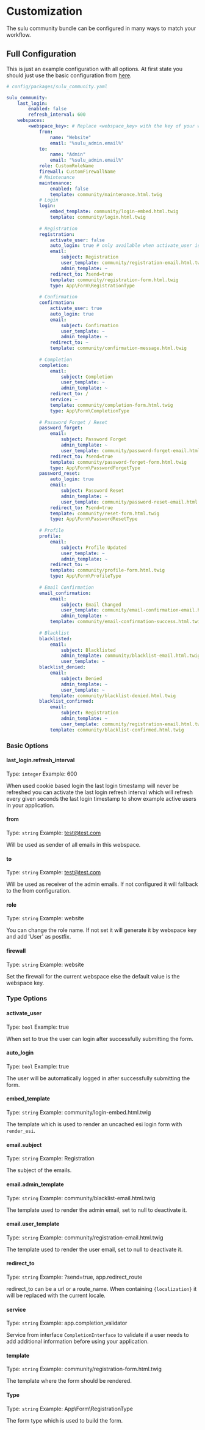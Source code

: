 # Customization

The sulu community bundle can be configured in many ways to match your workflow.

## Full Configuration

This is just an example configuration with all options.
At first state you should just use the basic configuration from [here](2-setup-webspace.md#activate-community-features).

```yml
# config/packages/sulu_community.yaml

sulu_community:
    last_login:
        enabled: false
        refresh_interval: 600
    webspaces:
        <webspace_key>: # Replace <webspace_key> with the key of your webspace
            from:
                name: "Website"
                email: "%sulu_admin.email%"
            to:
                name: "Admin"
                email: "%sulu_admin.email%"
            role: CustomRoleName
            firewall: CustomFirewallName
            # Maintenance
            maintenance:
                enabled: false
                template: community/maintenance.html.twig
            # Login
            login:
                embed_template: community/login-embed.html.twig
                template: community/login.html.twig
                
            # Registration
            registration:
                activate_user: false
                auto_login: true # only available when activate_user is true
                email:
                    subject: Registration
                    user_template: community/registration-email.html.twig
                    admin_template: ~
                redirect_to: ?send=true
                template: community/registration-form.html.twig
                type: App\Form\RegistrationType
                    
            # Confirmation
            confirmation: 
                activate_user: true
                auto_login: true
                email:
                    subject: Confirmation
                    user_template: ~
                    admin_template: ~
                redirect_to: ~
                template: community/confirmation-message.html.twig
                    
            # Completion
            completion:
                email:
                    subject: Completion
                    user_template: ~
                    admin_template: ~
                redirect_to: /
                service: ~
                template: community/completion-form.html.twig
                type: App\Form\CompletionType
                    
            # Password Forget / Reset
            password_forget:
                email:
                    subject: Password Forget
                    admin_template: ~
                    user_template: community/password-forget-email.html.twig
                redirect_to: ?send=true
                template: community/password-forget-form.html.twig
                type: App\Form\PasswordForgetType
            password_reset:
                auto_login: true
                email:
                    subject: Password Reset
                    admin_template: ~
                    user_template: community/password-reset-email.html.twig
                redirect_to: ?send=true
                template: community/reset-form.html.twig
                type: App\Form\PasswordResetType
                    
            # Profile
            profile:
                email:
                    subject: Profile Updated
                    user_template: ~
                    admin_template: ~
                redirect_to: ~
                template: community/profile-form.html.twig
                type: App\Form\ProfileType
                
            # Email Confirmation
            email_confirmation:
                email:
                    subject: Email Changed
                    user_template: community/email-confirmation-email.html.twig
                    admin_template: ~
                template: community/email-confirmation-success.html.twig
                
            # Blacklist
            blacklisted:
                email:
                    subject: Blacklisted
                    admin_template: community/blacklist-email.html.twig
                    user_template: ~
            blacklist_denied:
                email:
                    subject: Denied
                    admin_template: ~
                    user_template: ~
                template: community/blacklist-denied.html.twig
            blacklist_confirmed:
                email:
                    subject: Registration
                    admin_template: ~
                    user_template: community/registration-email.html.twig
                template: community/blacklist-confirmed.html.twig
```

### Basic Options

#### last_login.refresh_interval

Type: `integer`
Example: 600

When used cookie based login the last login timestamp will never 
be refreshed you can activate the last login refresh interval
which will refresh every given seconds the last login timestamp
to show example active users in your application.

#### from

Type: `string`
Example: test@test.com

Will be used as sender of all emails in this webspace. 

#### to

Type: `string`
Example: test@test.com

Will be used as receiver of the admin emails.
If not configured it will fallback to the from configuration.

#### role

Type: `string`
Example: website

You can change the role name. 
If not set it will generate it by webspace key and add 'User' as postfix.

#### firewall

Type: `string`
Example: website

Set the firewall for the current webspace else the default value is the webspace key.

### Type Options

#### activate_user

Type: `bool`
Example: true

When set to true the user can login after successfully submitting the form.

#### auto_login

Type: `bool`
Example: true

The user will be automatically logged in after successfully submitting the form.

#### embed_template

Type: `string`
Example: community/login-embed.html.twig

The template which is used to render an uncached esi login form with `render_esi`.

#### email.subject

Type: `string`
Example: Registration

The subject of the emails.

#### email.admin_template

Type: `string`
Example: community/blacklist-email.html.twig

The template used to render the admin email, set to null to deactivate it.

#### email.user_template

Type: `string`
Example: community/registration-email.html.twig

The template used to render the user email, set to null to deactivate it.

#### redirect_to

Type: `string`
Example: ?send=true, app.redirect_route

redirect_to can be a url or a route_name. When containing `{localization}` 
it will be replaced with the current locale.

#### service

Type: `string`
Example: app.completion_validator

Service from interface `CompletionInterface` to validate if a user needs to add additional information before using your application. 

#### template

Type: `string`
Example: community/registration-form.html.twig

The template where the form should be rendered.

#### Type

Type: `string`
Example: App\Form\RegistrationType

The form type which is used to build the form.

